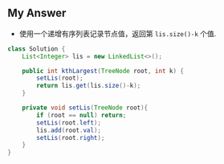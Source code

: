

## My Answer

- 使用一个递增有序列表记录节点值，返回第 `lis.size()-k` 个值.

```java
class Solution {
    List<Integer> lis = new LinkedList<>();

    public int kthLargest(TreeNode root, int k) {
        setLis(root);
        return lis.get(lis.size()-k);
    }

    private void setLis(TreeNode root){
        if (root == null) return;
        setLis(root.left);
        lis.add(root.val);
        setLis(root.right);
    }
}
```

